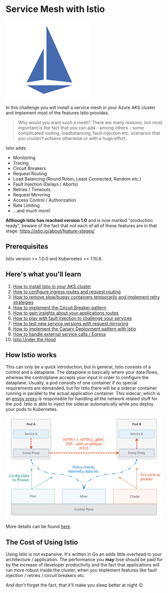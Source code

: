 # Service Mesh with Istio #

![Istio Service Mesh](/img/istio.png)

In this challenge you will install a service mesh in your Azure AKS cluster and implement most of the features Istio provides.

> Why would you want such a mesh? There are many reasons, but most important is the fact that you can add - among others - some complicated routing, loadbalancing, fault injection etc. scenarios that you couldn't achieve otherwise or with a huge effort.

Istio adds:

- Monitoring
- Tracing
- Circuit Breakers
- Request Routing
- Load Balancing (Round Robin, Least Connected, Random etc.)
- Fault Injection (Delays / Aborts)
- Retries / Timeouts
- Request Mirroring
- Access Control / Authorization
- Rate Limiting
- ...and much more!

**Although Istio has reached version 1.0** and is now marked "production ready", beware of the fact that not each of all of these features are in that stage: <https://istio.io/about/feature-stages/>

## Prerequisites ##

Istio version >= 1.0.0 and Kubernetes >= 1.10.6.

## Here's what you'll learn ##

1. [How to install Istio in your AKS cluster](challenges.2.1.sm-installation.md)
1. [How to configure ingress routes and request routing](challenges.2.2.sm-ingress-rr.md)
1. [How to remove slow/buggy containers temporarily and implement retry strategies](challenges.2.3.sm-remove-retry.md)
1. [How to implement the Circuit Breaker pattern](challenges.2.4.sm-circuitbreaker.md)
1. [How to gain insights about your applications routes](challenges.2.5.sm-insights.md)
1. [How to play with fault injection to challenge your services](challenges.2.6.sm-faultinjection.md)
1. [How to test new service versions with request mirroring](challenges.2.7.sm-requestmirroring.md)
1. [How to implement the Canary Deployment pattern with Istio](challenges.2.8.sm-canary.md)
1. [How to handle external service calls / Egress](challenges.2.9.sm-egress.md)
1. [Istio Under the Hood](challenges.2.10.sm-deepdive.md)

## How Istio works ##

This can only be a quick introduction, but in general, Istio consists of a control and a dataplane. The dataplane is basically where your data flows, whereas the controlplane accepts your input in order to configure the dataplane. Usually, a pod consists of one container if no special requirements are demanded, but for Istio there will be a sidecar container running in parallel to the actual application container. This sidecar, which is an [envoy proxy](https://www.envoyproxy.io/) is responsible for handling all the network related stuff for the pod. Istio is able to inject the sidecar automatically while you deploy your pods to Kubernetes.

![Istio Overview](img/istio-overview.png)

More details can be found [here](https://istio.io/docs/concepts/what-is-istio/overview/).

## The Cost of Using Istio ##

Using Istio is not expansive. It's written in Go an adds little overhead to your architecture / application. The performance you **may** lose should be paid for by the increase of developer productivity and the fact that applications will run more robust inside the cluster, when you implement features like fault injection / retries / circuit breakers etc.

And don't forget the fact, that it'll make you sleep better at night :wink: